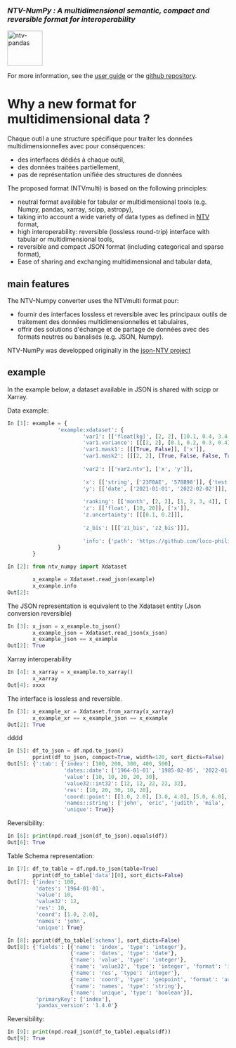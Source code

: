 ### *NTV-NumPy : A multidimensional semantic, compact and reversible format for interoperability*

<img src="https://loco-philippe.github.io/ES/ntv_pandas.png" alt="ntv-pandas" align="middle" style="height:80px;">

For more information, see the [user guide](https://loco-philippe.github.io/ntv-numpy/docs/user_guide.html) or the [github repository](https://github.com/loco-philippe/ntv-numpy).


# Why a new format for multidimensional data ?

Chaque outil a une structure spécifique pour traiter les données multidimensionnelles avec pour conséquences:

- des interfaces dédiés à chaque outil,
- des données traitées partiellement,
- pas de représentation unifiée des structures de données

The proposed format (NTVmulti) is based on the following principles:

- neutral format available for tabular or multidimensional tools (e.g. Numpy, pandas, xarray, scipp, astropy),
- taking into account a wide variety of data types as defined in [NTV](https://www.ietf.org/archive/id/draft-thomy-json-ntv-02.html) format,
- high interoperability: reversible (lossless round-trip) interface with tabular or multidimensional tools,
- reversible and compact JSON format (including categorical and sparse format),
- Ease of sharing and exchanging multidimensional and tabular data,

## main features

The NTV-Numpy converter uses the NTVmulti format pour:

- fournir des interfaces lossless et reversible avec les principaux outils de traitement des données multidimensionnelles et tabulaires,
- offrir des solutions d'échange et de partage de données avec des formats neutres ou banalisés (e.g. JSON, Numpy).

NTV-NumPy was developped originally in the [json-NTV project](https://github.com/loco-philippe/NTV)

## example

In the example below, a dataset available in JSON is shared with scipp or Xarray.

Data example:

```python
In [1]: example = {
                'example:xdataset': {
                        'var1': [['float[kg]', [2, 2], [10.1, 0.4, 3.4, 8.2]], ['x', 'y']],
                        'var1.variance': [[[2, 2], [0.1, 0.2, 0.3, 0.4]]],
                        'var1.mask1': [[[True, False]], ['x']],
                        'var1.mask2': [[[2, 2], [True, False, False, True]]],
                
                        'var2': [['var2.ntv'], ['x', 'y']],    
                        
                        'x': [['string', ['23F0AE', '578B98']], {'test': 21}],
                        'y': [['date', ['2021-01-01', '2022-02-02']]],
                        
                        'ranking': [['month', [2, 2], [1, 2, 3, 4]], ['var1']],
                        'z': [['float', [10, 20]], ['x']],
                        'z.uncertainty': [[[0.1, 0.2]]],
                        
                        'z_bis': [[['z1_bis', 'z2_bis']]],
                
                        'info': {'path': 'https://github.com/loco-philippe/ntv-numpy/tree/main/example/'}
                }
        }

In [2]: from ntv_numpy import Xdataset

        x_example = Xdataset.read_json(example)
        x_example.info
Out[2]: 
```

The JSON representation is equivalent to the Xdataset entity (Json conversion reversible)

```python
In [3]: x_json = x_example.to_json()
        x_example_json = Xdataset.read_json(x_json)
        x_example_json == x_example
Out[2]: True
```

Xarray interoperability

```python
In [4]: x_xarray = x_example.to_xarray()
        x_xarray
Out[4]: xxxx
```

The interface is lossless and reversible.

```python
In [3]: x_example_xr = Xdataset.from_xarray(x_xarray)
        x_example_xr == x_example_json == x_example
Out[2]: True
```

dddd

```python
In [5]: df_to_json = df.npd.to_json()
        pprint(df_to_json, compact=True, width=120, sort_dicts=False)
Out[5]: {':tab': {'index': [100, 200, 300, 400, 500],
                  'dates::date': ['1964-01-01', '1985-02-05', '2022-01-21', '1964-01-01', '1985-02-05'],
                  'value': [10, 10, 20, 20, 30],
                  'value32::int32': [12, 12, 22, 22, 32],
                  'res': [10, 20, 30, 10, 20],
                  'coord::point': [[1.0, 2.0], [3.0, 4.0], [5.0, 6.0], [7.0, 8.0], [3.0, 4.0]],
                  'names::string': ['john', 'eric', 'judith', 'mila', 'hector'],
                  'unique': True}}
```

Reversibility:

```python
In [6]: print(npd.read_json(df_to_json).equals(df))
Out[6]: True
```

Table Schema representation:

```python
In [7]: df_to_table = df.npd.to_json(table=True)
        pprint(df_to_table['data'][0], sort_dicts=False)
Out[7]: {'index': 100,
         'dates': '1964-01-01',
         'value': 10,
         'value32': 12,
         'res': 10,
         'coord': [1.0, 2.0],
         'names': 'john',
         'unique': True}

In [8]: pprint(df_to_table['schema'], sort_dicts=False)
Out[8]: {'fields': [{'name': 'index', 'type': 'integer'},
                    {'name': 'dates', 'type': 'date'},
                    {'name': 'value', 'type': 'integer'},
                    {'name': 'value32', 'type': 'integer', 'format': 'int32'},
                    {'name': 'res', 'type': 'integer'},
                    {'name': 'coord', 'type': 'geopoint', 'format': 'array'},
                    {'name': 'names', 'type': 'string'},
                    {'name': 'unique', 'type': 'boolean'}],
         'primaryKey': ['index'],
         'pandas_version': '1.4.0'}
```

Reversibility:

```python
In [9]: print(npd.read_json(df_to_table).equals(df))
Out[9]: True
```
